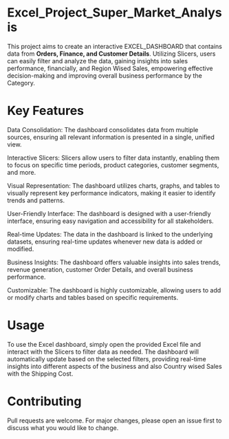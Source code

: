 # Excel_Project_Super_Market_Analysis
This project aims to create an interactive EXCEL_DASHBOARD that contains data from **Orders, Finance, and Customer Details**. Utilizing Slicers, users can easily filter and analyze the data, gaining insights into sales performance, financially, and Region Wised Sales, empowering effective decision-making and improving overall business performance by the Category.

# Key Features
Data Consolidation: The dashboard consolidates data from multiple sources, ensuring all relevant information is presented in a single, unified view.

Interactive Slicers: Slicers allow users to filter data instantly, enabling them to focus on specific time periods, product categories, customer segments, and more.

Visual Representation: The dashboard utilizes charts, graphs, and tables to visually represent key performance indicators, making it easier to identify trends and patterns.

User-Friendly Interface: The dashboard is designed with a user-friendly interface, ensuring easy navigation and accessibility for all stakeholders.

Real-time Updates: The data in the dashboard is linked to the underlying datasets, ensuring real-time updates whenever new data is added or modified.

Business Insights: The dashboard offers valuable insights into sales trends, revenue generation, customer Order Details, and overall business performance.

Customizable: The dashboard is highly customizable, allowing users to add or modify charts and tables based on specific requirements.

# Usage
To use the Excel dashboard, simply open the provided Excel file and interact with the Slicers to filter data as needed. The dashboard will automatically update based on the selected filters, providing real-time insights into different aspects of the business and also Country wised Sales with the Shipping Cost.

# Contributing
Pull requests are welcome. For major changes, please open an issue first to discuss what you would like to change.


